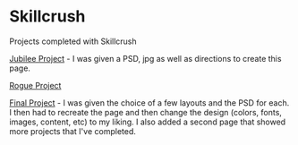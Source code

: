 # Skillcrush
Projects completed with Skillcrush

[Jubilee Project](https://tiffin-filion.github.io/Skillcrush/skillcrush_jubilee_project/index.html) - I was given a PSD, jpg as well as directions to create this page.

[Rogue Project](https://tiffin-filion.github.io/Skillcrush/skillcrush_rogue_project/index.html)

[Final Project](https://tiffin-filion.github.io/Skillcrush/final_project/index.html) - I was given the choice of a few layouts and the PSD for each. I then had to recreate the page and then change the design (colors, fonts, images, content, etc) to my liking. I also added a second page that showed more projects that I've completed.
